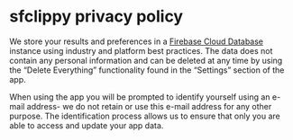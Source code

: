 ---
---
# sfclippy privacy policy

We store your results and preferences in a [Firebase Cloud Database](https://firebase.google.com/docs/database/) instance using industry and platform best practices. The data does not contain any personal information and can be deleted at any time by using the “Delete Everything” functionality found in the “Settings” section of the app.

When using the app you will be prompted to identify yourself using an e-mail address- we do not retain or use this e-mail address for any other purpose. The identification process allows us to ensure that only you are able to access and update your app data.
